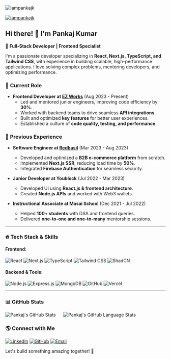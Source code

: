 
<p align="left"> <img src="https://komarev.com/ghpvc/?username=iampankajk&label=Profile%20views&color=0e75b6&style=flat" alt="iampankajk" /> </p>

<p align="left"> <a href="https://github.com/ryo-ma/github-profile-trophy"><img src="https://github-profile-trophy.vercel.app/?username=iampankajk" alt="iampankajk" /></a> </p>

## Hi there! 👋 I'm Pankaj Kumar

🚀 **Full-Stack Developer | Frontend Specialist**

I'm a passionate developer specializing in **React, Next.js, TypeScript, and Tailwind CSS**, with experience in building scalable, high-performance applications. I love solving complex problems, mentoring developers, and optimizing performance.

### 💼 **Current Role**
- **Frontend Developer at [EZ Works](https://www.ez.works/)** (Aug 2023 - Present)
  - Led and mentored junior engineers, improving code efficiency by **30%**.
  - Worked with backend teams to drive seamless **API integrations**.
  - Built and optimized **key features** for better user experiences.
  - Established a culture of **code quality, testing, and performance**.

### 📌 **Previous Experience**
- **Software Engineer at [Redbasil](https://redbasil.in/)** (Mar 2023 - Aug 2023)
  - Developed and optimized a **B2B e-commerce platform** from scratch.
  - Implemented **Next.js SSR**, reducing load time by **50%**.
  - Integrated **Firebase Authentication** for seamless security.
  
- **Junior Developer at Youblock** (Jul 2022 - Mar 2023)
  - Developed UI using **React.js & frontend architecture**.
  - Created **Node.js APIs** and worked with Web3 wallets.
  
- **Instructional Associate at Masai School** (Dec 2021 - Jul 2022)
  - Helped **100+ students** with DSA and frontend queries.
  - Delivered **one-to-one and one-to-many** mentorship sessions.

---

### 🔥 **Tech Stack & Skills**
#### **Frontend:**
![React](https://img.shields.io/badge/React-61DAFB?style=flat-square&logo=react&logoColor=white)
![Next.js](https://img.shields.io/badge/Next.js-000000?style=flat-square&logo=nextdotjs&logoColor=white)
![TypeScript](https://img.shields.io/badge/TypeScript-3178C6?style=flat-square&logo=typescript&logoColor=white)
![Tailwind CSS](https://img.shields.io/badge/Tailwind%20CSS-38B2AC?style=flat-square&logo=tailwind-css&logoColor=white)
![ShadCN](https://img.shields.io/badge/ShadCN-000000?style=flat-square)

#### **Backend & Tools:**
![Node.js](https://img.shields.io/badge/Node.js-339933?style=flat-square&logo=node.js&logoColor=white)
![Express.js](https://img.shields.io/badge/Express.js-000000?style=flat-square&logo=express&logoColor=white)
![MongoDB](https://img.shields.io/badge/MongoDB-47A248?style=flat-square&logo=mongodb&logoColor=white)
![GitHub](https://img.shields.io/badge/GitHub-181717?style=flat-square&logo=github&logoColor=white)
![Vercel](https://img.shields.io/badge/Vercel-000000?style=flat-square&logo=vercel&logoColor=white)

---

### 📊 **GitHub Stats**
![Pankaj's GitHub Stats](https://github-readme-stats.vercel.app/api?username=iampankajk&show_icons=true&theme=radical) &nbsp;&nbsp;&nbsp;&nbsp;
![Pankaj's GitHub Language Stats](https://github-readme-stats.vercel.app/api/top-langs?username=iampankajk&show_icons=true&locale=en&layout=compact&theme=dracula)

### 🌎 **Connect with Me**
[![LinkedIn](https://img.shields.io/badge/LinkedIn-iampankajk-0077B5?style=flat-square&logo=linkedin)](https://www.linkedin.com/in/iampankajk/)
[![GitHub](https://img.shields.io/badge/GitHub-iampankajk-181717?style=flat-square&logo=github)](https://github.com/iampankajk)
[![Email](https://img.shields.io/badge/Email-raipankaj150@gmail.com-D14836?style=flat-square&logo=gmail&logoColor=white)](mailto:raipankaj150@gmail.com)

Let's build something amazing together! 🚀





